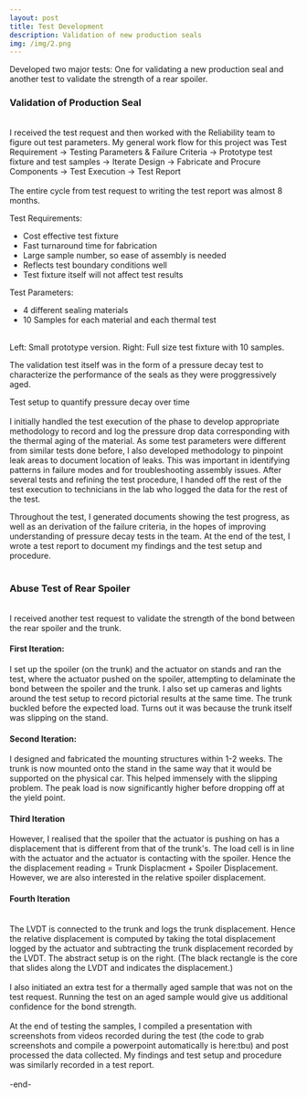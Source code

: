 ```yaml
---
layout: post
title: Test Development
description: Validation of new production seals
img: /img/2.png
---
```


Developed two major tests: One for validating a new production seal and another test to validate the strength of a rear spoiler. 

<h3>
	Validation of Production Seal
</h3>

<br/>
I received the test request and then worked with the Reliability team to figure out test parameters. My general work flow for this project was Test Requirement -> Testing Parameters & Failure Criteria -> Prototype test fixture and test samples -> Iterate Design -> Fabricate and Procure Components -> Test Execution -> Test Report
<br/><br/>
The entire cycle from test request to writing the test report was almost 8 months.

Test Requirements:
<ul>
	<li> Cost effective test fixture </li>
	<li> Fast turnaround time for fabrication </li>
	<li> Large sample number, so ease of assembly is needed </li>
	<li> Reflects test boundary conditions well </li>
	<li> Test fixture itself will not affect test results </li>
</ul>
Test Parameters:
<ul>	
	<li> 4 different sealing materials </li>
	<li> 10 Samples for each material and each thermal test </li>
</ul>

<div class="img_row">
	<img class="col one" src="{{ site.baseurl }}/img/8350_prototype.jpg" alt="" title="prototype"/>
	<img class="col two" src="{{ site.baseurl }}/img/8350_cad.JPG" alt="" title="final cad"/>
</div>
<div class="col three caption">
	Left: Small prototype version. Right: Full size test fixture with 10 samples.
</div>

The validation test itself was in the form of a pressure decay test to characterize the performance of the seals as they were proggressively aged. 

<div class="img_row">
	<img class="col three" src="{{ site.baseurl }}/img/8350_setup.JPG" alt="" title="Test Setup"/>
</div>

<div class="col three caption">
	Test setup to quantify pressure decay over time
</div>

<br/>
I initially handled the test execution of the phase to develop appropriate methodology to record and log the pressure drop data corresponding with the thermal aging of the material. As some test parameters were different from similar tests done before, I also developed methodology to pinpoint leak areas to document location of leaks. This was important in identifying patterns in failure modes and for troubleshooting assembly issues. After several tests and refining the test procedure, I handed off the rest of the test execution to technicians in the lab who logged the data for the rest of the test. 
<br/>

Throughout the test, I generated documents showing the test progress, as well as an derivation of the failure criteria, in the hopes of improving understanding of pressure decay tests in the team. At the end of the test, I wrote a test report to document my findings and the test setup and procedure. 
<br/>
<br/>

<h3>
	Abuse Test of Rear Spoiler
</h3>

<br/>
I received another test request to validate the strength of the bond between the rear spoiler and the trunk. 

<h4> First Iteration: </h4>
I set up the spoiler (on the trunk) and the actuator on stands and ran the test, where the actuator pushed on the spoiler, attempting to delaminate the bond between the spoiler and the trunk. I also set up cameras and lights around the test setup to record pictorial results at the same time. The trunk buckled before the expected load. Turns out it was because the trunk itself was slipping on the stand.

<h4> Second Iteration: </h4>
I designed and fabricated the mounting structures within 1-2 weeks. The trunk is now mounted onto the stand in the same way that it would be supported on the physical car. This helped immensely with the slipping problem. The peak load is now significantly higher before dropping off at the yield point. 

<h4> Third Iteration </h4>
However, I realised that the spoiler that the actuator is pushing on has a displacement that is different from that of the trunk's. The load cell is in line with the actuator and the actuator is contacting with the spoiler. Hence the the displacement reading = Trunk Displacment + Spoiler Displacement. However, we are also interested in the relative spoiler displacement.

<h4> Fourth Iteration </h4>
<div>
	<span class="col two"> <br/>The LVDT is connected to the trunk and logs the trunk displacement. Hence the relative displacement is computed by taking the total displacement logged by the actuator and subtracting the trunk displacement recorded by the LVDT. The abstract setup is on the right. (The black rectangle is the core that slides along the LVDT and indicates the displacement.)
	<br/><br/>
	I also initiated an extra test for a thermally aged sample that was not on the test request. Running the test on an aged sample would give us additional confidence for the bond strength.
	</span>
	<img class="col one" style="width=50%;" src="{{ site.baseurl }}/img/10897_setup.JPG" alt="" title="Displacement measurement setup"/>
</div>

<br/>
At the end of testing the samples, I compiled a presentation with screenshots from videos recorded during the test (the code to grab screenshots and compile a powerpoint automatically is here:tbu) and post processed the data collected. My findings and test setup and procedure was similarly recorded in a test report. 
<br/><br/>
-end-
<br/><br/>